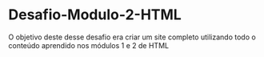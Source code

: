 # Desafio-Modulo-2-HTML
 O objetivo deste desse desafio era criar um site completo utilizando todo o conteúdo aprendido nos módulos 1 e 2 de HTML
